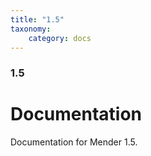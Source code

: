```yaml
---
title: "1.5"
taxonomy:
    category: docs
---
```


### 1.5

# Documentation

<!--AUTOVERSION: "bleeding-edge % branch"/complain-->
Documentation for Mender 1.5.
